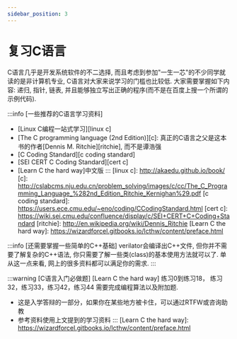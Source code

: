 ```yaml
---
sidebar_position: 3
---
```

# 复习C语言

C语言几乎是开发系统软件的不二选择,
而且考虑到参加"一生一芯"的不少同学就读的是非计算机专业,
C语言对大家来说学习的门槛也比较低.
大家需要掌握如下内容: 递归, 指针, 链表,
并且能够独立写出正确的程序(而不是在百度上搜一个所谓的示例代码).

:::info
[一些推荐的C语言学习资料]
* [Linux C编程一站式学习][linux c]
* [The C programming language (2nd Edition)][c]:
  真正的C语言之父是这本书的作者[Dennis M. Ritchie][ritchie], 而不是谭浩强
* [C Coding Standard][c coding standard]
* [SEI CERT C Coding Standard][cert c]
* [Learn C the hard way]中文版
:::
[linux c]: http://akaedu.github.io/book/
[c]: http://cslabcms.nju.edu.cn/problem_solving/images/c/cc/The_C_Programming_Language_%282nd_Edition_Ritchie_Kernighan%29.pdf
[c coding standard]: https://users.ece.cmu.edu/~eno/coding/CCodingStandard.html
[cert c]: https://wiki.sei.cmu.edu/confluence/display/c/SEI+CERT+C+Coding+Standard
[ritchie]: http://en.wikipedia.org/wiki/Dennis_Ritchie
[Learn C the hard way]: https://wizardforcel.gitbooks.io/lcthw/content/preface.html

:::info
[还需要掌握一些简单的C++基础]
verilator会编译出C++文件, 但你并不需要了解复杂的C++语法,
你只需要了解一些类(class)的基本使用方法就可以了.
单从这一点来看, 网上的很多资料都可以满足你的需求.
:::
<!-- -->
:::warning
[C语言入门必做题]
[Learn C the hard way] 练习0到练习18， 练习32，练习33，练习42，练习44
需要完成编程算法以及附加题.
* 这是入学答辩的一部分，如果你在某些地方被卡住，可以通过RTFW或咨询助教
* 参考资料使用上文提到的学习资料
:::
[Learn C the hard way]: https://wizardforcel.gitbooks.io/lcthw/content/preface.html
